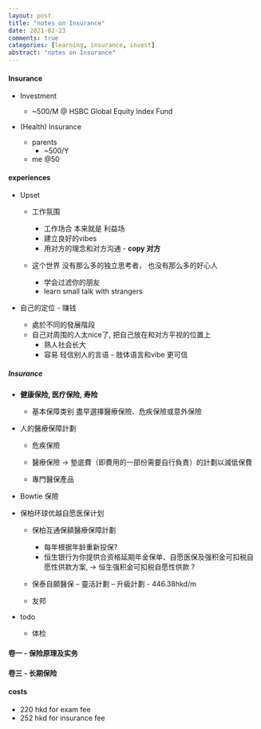 ```yaml
---
layout: post
title: "notes on Insurance"
date: 2021-02-23
comments: true
categories: [learning, insurance, invest]
abstract: "notes on Insurance"
---
```


#### Insurance  
* Investment  
    - ~500/M @ HSBC Global Equity Index Fund

* (Health) Insurance  
    - parents   
        + ~500/Y  
    - me @50  


#### experiences  
* Upset  
    -  工作氛围  
        +  工作场合 本来就是 利益场  
        +  建立良好的vibes  
        +  用对方的理念和对方沟通  - **copy 对方**  

    -  这个世界 没有那么多的独立思考者， 也没有那么多的好心人  
        + 学会过滤你的朋友  
        + learn small talk with strangers  

* 自己的定位  - 赚钱    
    - 處於不同的發展階段  
    - 自己对周围的人太nice了, 把自己放在和对方平视的位置上  
        + 熟人社会长大  
        + 容易 轻信别人的言语 - 肢体语言和vibe 更可信
      


##### Insurance   
*  **健康保险, 医疗保险, 寿险**    
   - 基本保障类别 盡早選擇醫療保險、危疾保險或意外保險  

* 人的醫療保障計劃 
   - 危疾保險  
   - 醫療保險   -> 墊底費（即費用的一部份需要自行負責）的計劃以減低保費
 
   - 專門醫保產品   

* Bowtie 保險  

* 保柏环球优越自愿医保计划  
   -  保柏互通保額醫療保障計劃  
      + 每年根据年龄重新投保?  
      + 恒生银行为你提供合资格延期年金保单、自愿医保及强积金可扣税自愿性供款方案, 
      -> 恒生强积金可扣税自愿性供款 ?  

   - 保泰自願醫保 – 靈活計劃 – 升級計劃  - 446.38hkd/m
   - 友邦    

*  todo
   - 体检 

#### 卷一 - 保险原理及实务

#### 卷三 - 长期保险 


#### costs  
* 220 hkd for exam fee 
* 252 hkd for insurance fee 